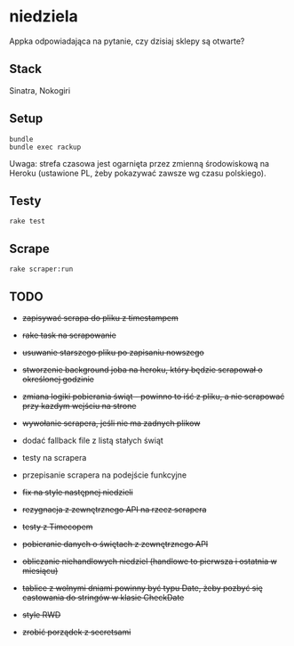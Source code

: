 # niedziela
Appka odpowiadająca na pytanie, czy dzisiaj sklepy są otwarte?

## Stack
Sinatra,
Nokogiri

## Setup
```
bundle
bundle exec rackup
```
Uwaga: strefa czasowa jest ogarnięta przez zmienną środowiskową na Heroku (ustawione PL, żeby pokazywać zawsze wg czasu polskiego).

## Testy

`rake test`

## Scrape

`rake scraper:run`

## TODO
- ~~zapisywać scrapa do pliku z timestampem~~
- ~~rake task na scrapowanie~~
- ~~usuwanie starszego pliku po zapisaniu nowszego~~
- ~~stworzenie background joba na heroku, który będzie scrapował o określonej godzinie~~
- ~~zmiana logiki pobierania świąt - powinno to iść z pliku, a nie scrapować przy kazdym wejściu na strone~~
- ~~wywołanie scrapera, jeśli nie ma zadnych plikow~~
- dodać fallback file z listą stałych świąt
- testy na scrapera
- przepisanie scrapera na podejście funkcyjne

- ~~fix na style następnej niedzieli~~
- ~~rezygnacja z zewnętrznego API na rzecz scrapera~~
- ~~testy z Timecopem~~
- ~~pobieranie danych o świętach z zewnętrznego API~~
- ~~obliczanie niehandlowych niedziel (handlowe to pierwsza i ostatnia w miesiącu)~~
- ~~tablice z wolnymi dniami powinny być typu Date, żeby pozbyć się castowania do stringów w klasie CheckDate~~
- ~~style RWD~~
- ~~zrobić porządek z secretsami~~
